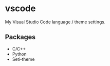 # vscode

My Visual Studio Code language / theme settings.

## Packages

* C/C++
* Python
* Seti-theme
